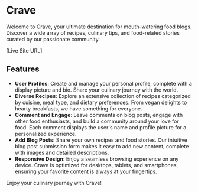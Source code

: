 # Crave

Welcome to Crave, your ultimate destination for mouth-watering food blogs. Discover a wide array of recipes, culinary tips, and food-related stories curated by our passionate community.

[Live Site URL]

## Features

- **User Profiles**: Create and manage your personal profile, complete with a display picture and bio. Share your culinary journey with the world.
- **Diverse Recipes**: Explore an extensive collection of recipes categorized by cuisine, meal type, and dietary preferences. From vegan delights to hearty breakfasts, we have something for everyone.
- **Comment and Engage**: Leave comments on blog posts, engage with other food enthusiasts, and build a community around your love for food. Each comment displays the user's name and profile picture for a personalized experience.
- **Add Blog Posts**: Share your own recipes and food stories. Our intuitive blog post submission form makes it easy to add new content, complete with images and detailed descriptions.
- **Responsive Design**: Enjoy a seamless browsing experience on any device. Crave is optimized for desktops, tablets, and smartphones, ensuring your favorite content is always at your fingertips.






Enjoy your culinary journey with Crave!

